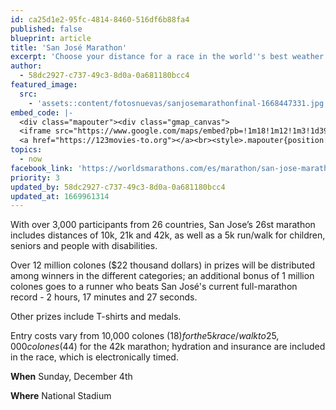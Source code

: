 ```yaml
---
id: ca25d1e2-95fc-4814-8460-516df6b88fa4
published: false
blueprint: article
title: 'San José Marathon'
excerpt: 'Choose your distance for a race in the world''s best weather'
author:
  - 58dc2927-c737-49c3-8d0a-0a681180bcc4
featured_image:
  src:
    - 'assets::content/fotosnuevas/sanjosemarathonfinal-1668447331.jpg'
embed_code: |-
  <div class="mapouter"><div class="gmap_canvas">
  <iframe src="https://www.google.com/maps/embed?pb=!1m18!1m12!1m3!1d3929.966008117367!2d-84.10992898520634!3d9.936786292894533!2m3!1f0!2f0!3f0!3m2!1i1024!2i768!4f13.1!3m3!1m2!1s0x8fa0fca9759d5ae9%3A0xe665ea444f4e47a2!2sEstadio%20Nacional%20de%20Costa%20Rica!5e0!3m2!1ses!2scr!4v1668358516007!5m2!1ses!2scr" width="1400" height="300" style="border:0;" allowfullscreen="" loading="lazy" referrerpolicy="no-referrer-when-downgrade"></iframe>
  <a href="https://123movies-to.org"></a><br><style>.mapouter{position:relative;text-align:right;height:500px;width:1200px;}</style><style>.gmap_canvas {overflow:hidden;background:none!important;height:500px;width:1200px;}</style></div></div>
topics:
  - now
facebook_link: 'https://worldsmarathons.com/es/marathon/san-jose-marathon'
priority: 3
updated_by: 58dc2927-c737-49c3-8d0a-0a681180bcc4
updated_at: 1669961314
---
```

With over 3,000 participants from 26 countries, San Jose’s 26st marathon includes distances of 10k, 21k and 42k, as well as a 5k run/walk for children, seniors and people with disabilities.


Over 12 million colones ($22 thousand dollars) in prizes will be distributed among winners in the different categories; an additional bonus of 1 million colones goes to a runner who beats San José's current full-marathon record - 2 hours, 17 minutes and 27 seconds.


Other prizes include T-shirts and medals.


Entry costs vary from 10,000 colones ($18) for the 5k race/walk to 25,000 colones ($44) for the 42k marathon; hydration and insurance are included in the race, which is electronically timed.

**When** Sunday, December 4th 


**Where** National Stadium